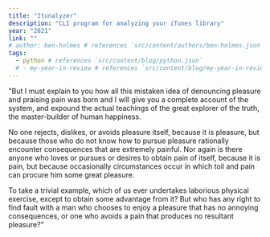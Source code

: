 ```yaml
---
title: "Itunalyzer"
description: "CLI program for analyzing your iTunes library"
year: "2021"
link: ""
# author: ben-holmes # references `src/content/authors/ben-holmes.json`
tags:
  - python # references `src/content/blog/python.json`
  # - my-year-in-review # references `src/content/blog/my-year-in-review.md`
---
```


"But I must explain to you how all this mistaken idea of denouncing pleasure and praising pain was born and I will give you a complete account of the system, and expound the actual teachings of the great explorer of the truth, the master-builder of human happiness.

No one rejects, dislikes, or avoids pleasure itself, because it is pleasure, but because those who do not know how to pursue pleasure rationally encounter consequences that are extremely painful. Nor again is there anyone who loves or pursues or desires to obtain pain of itself, because it is pain, but because occasionally circumstances occur in which toil and pain can procure him some great pleasure.

To take a trivial example, which of us ever undertakes laborious physical exercise, except to obtain some advantage from it? But who has any right to find fault with a man who chooses to enjoy a pleasure that has no annoying consequences, or one who avoids a pain that produces no resultant pleasure?"
